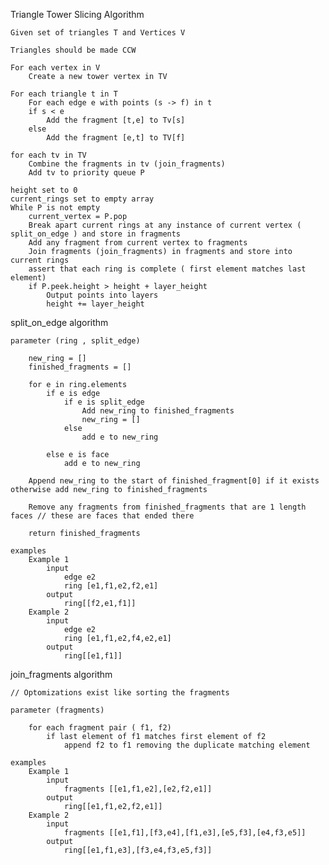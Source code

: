 Triangle Tower Slicing Algorithm 

    Given set of triangles T and Vertices V

    Triangles should be made CCW

    For each vertex in V 
        Create a new tower vertex in TV

    For each triangle t in T
        For each edge e with points (s -> f) in t
        if s < e
            Add the fragment [t,e] to Tv[s]
        else
            Add the fragment [e,t] to TV[f]

    for each tv in TV
        Combine the fragments in tv (join_fragments)
        Add tv to priority queue P

    height set to 0
    current_rings set to empty array
    While P is not empty
        current_vertex = P.pop
        Break apart current rings at any instance of current vertex ( split_on_edge ) and store in fragments
        Add any fragment from current vertex to fragments
        Join fragments (join_fragments) in fragments and store into current rings
        assert that each ring is complete ( first element matches last element)
        if P.peek.height > height + layer_height
            Output points into layers
            height += layer_height

split_on_edge algorithm

    parameter (ring , split_edge)

        new_ring = []
        finished_fragments = []

        for e in ring.elements 
            if e is edge
                if e is split_edge
                    Add new_ring to finished_fragments 
                    new_ring = []
                else
                    add e to new_ring 

            else e is face
                add e to new_ring 

        Append new_ring to the start of finished_fragment[0] if it exists otherwise add new_ring to finished_fragments  

        Remove any fragments from finished_fragments that are 1 length faces // these are faces that ended there

        return finished_fragments

    examples
        Example 1
            input
                edge e2
                ring [e1,f1,e2,f2,e1]
            output
                ring[[f2,e1,f1]]
        Example 2
            input
                edge e2
                ring [e1,f1,e2,f4,e2,e1]
            output
                ring[[e1,f1]]

join_fragments algorithm

    // Optomizations exist like sorting the fragments

    parameter (fragments)

        for each fragment pair ( f1, f2)
            if last element of f1 matches first element of f2
                append f2 to f1 removing the duplicate matching element

    examples
        Example 1
            input
                fragments [[e1,f1,e2],[e2,f2,e1]]
            output
                ring[[e1,f1,e2,f2,e1]]
        Example 2
            input
                fragments [[e1,f1],[f3,e4],[f1,e3],[e5,f3],[e4,f3,e5]]
            output
                ring[[e1,f1,e3],[f3,e4,f3,e5,f3]]